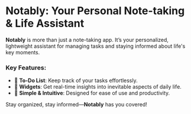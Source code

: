 # Notably: Your Personal Note-taking & Life Assistant

**Notably** is more than just a note-taking app. It’s your personalized, lightweight assistant for managing tasks and staying informed about life's key moments.

### Key Features:
- 📝 **To-Do List**: Keep track of your tasks effortlessly.
- 📅 **Widgets**: Get real-time insights into inevitable aspects of daily life.
- 🎯 **Simple & Intuitive**: Designed for ease of use and productivity.

Stay organized, stay informed—**Notably** has you covered!

